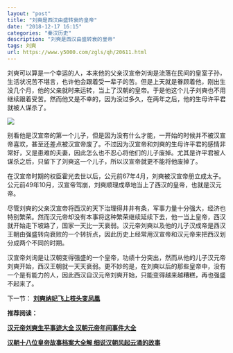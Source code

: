 ```yaml
---
layout: "post"
title: "刘奭是西汉由盛转衰的皇帝"
date: "2018-12-17 16:15"
categories: "秦汉历史"
description: "刘奭是西汉由盛转衰的皇帝"
tags: 刘奭
url: https://www.y5000.com/zgls/qh/20611.html
---
```






刘奭可以算是一个幸运的人，本来他的父亲汉宣帝刘询是流落在民间的皇室子孙，生活状况苦不堪言，也许他会跟着受一辈子的苦。但是上天就是眷顾着他，刚出生没几个月，他的父亲就时来运转，当上了汉朝的皇帝。于是他这个儿子刘奭也不用继续跟着受苦。然而他又是不幸的，因为没过多久，在两年之后，他的生母许平君就被人谋杀了。

![](https://img.y5000.com/uploads/allimg/170502/8-1F502143141933.jpg)

别看他是汉宣帝的第一个儿子，但是因为没有什么才能，一开始的时候并不被汉宣帝喜欢，甚至还差点被汉宣帝废了。不过因为汉宣帝和刘奭的生母许平君的感情非常好，又是患难的夫妻，因此怎么也不忍心将他们的儿子废掉。尤其是许平君被人谋杀之后，只留下了刘奭这一个儿子，所以汉宣帝就更不能将他废掉了。

在汉宣帝时期的权臣霍光去世以后，公元前67年4月，刘奭被汉宣帝册立成太子。公元前49年10月，汉宣帝驾崩，刘奭顺理成章地当上了西汉的皇帝，也就是汉元帝。

尽管刘奭的父亲汉宣帝将西汉的天下治理得井井有条，军事力量十分强大，经济也特别繁荣。然而汉元帝却没有本事将这种繁荣继续延续下去，他一当上皇帝，西汉就开始走下坡路了，国家一天比一天衰弱。汉元帝刘奭以及他的儿子汉成帝是西汉王朝由强盛转向衰败的一个转折点，因此历史上经常用汉宣帝和汉元帝来把西汉划分成两个不同的时期。

汉宣帝刘询是让汉朝变得强盛的一个皇帝，功绩十分突出，然而从他的儿子汉元帝刘奭开始，西汉王朝就一天天衰弱。更不妙的是，在刘奭以后的那些皇帝中，没有一个是有能力的人，因此西汉自汉元帝刘奭开始，只能变得越来越糟糕，再也强盛不起来了。

下一节： **[刘奭纳妃飞上枝头变凤凰](https://www.y5000.com/zgls/qh/20612.html)**

**推荐阅读：**

[**汉元帝刘奭生平事迹大全 汉朝元帝年间事件大全**](https://www.y5000.com/zgls/qh/20623.html)

[**汉朝十八位皇帝故事档案大全解 细说汉朝风起云涌的故事**](https://www.y5000.com/zgls/qh/21041.html)
